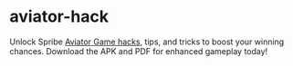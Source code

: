 # aviator-hack

Unlock Spribe <a href="https://link.fun88-india.com/aviator-game-hacks">Aviator Game hacks</a>, tips, and tricks to boost your winning chances. Download the APK and PDF for enhanced gameplay today!
